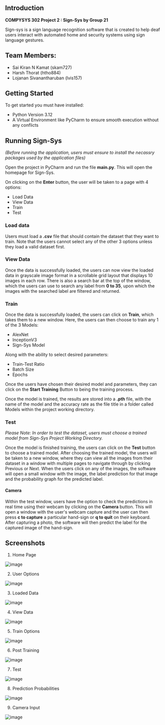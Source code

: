 ## Introduction

**COMPYSYS 302 Project 2 : Sign-Sys by Group 21**

Sign-sys is a sign language recognition software that is created to help deaf users interact with automated home and 
security systems using sign language gestures.

## Team Members:

- Sai Kiran N Kamat (skam727)
- Harsh Thorat (htho884)
- Lojanan Sivanantharuban (lvis157)

## Getting Started

To get started you must have installed:
  - Python Version 3.12
  - A Virtual Environment like PyCharm to ensure smooth execution without any conflicts

## Running Sign-Sys
_(Before running the application, users must ensure to install the necassry packages used by the application files)_

Open the project in PyCharm and run the file **main.py**. This will open the homepage for Sign-Sys.

On clicking on the **Enter** button, the user will be taken to a page with 4 options:
- Load Data
- View Data
- Train
- Test

### Load data
Users must load a **.csv** file that should contain the dataset that they want to train. Note that the users cannot select any of the other 3 options unless they load a valid dataset first.

### View Data
Once the data is successfully loaded, the users can now view the loaded data in grayscale image format in a scrollable grid layout that displays 10 images in each row. There is also a search bar at the top of the window, which the users can use to search any label from **0 to 35**, upon which the images with the searched label are filtered and returned.

### Train
Once the data is successfully loaded, the users can click on **Train**, which takes them to a new window.
Here, the users can then choose to train any 1 of the 3 Models:
- AlexNet
- InceptionV3
- Sign-Sys Model

Along with the ability to select desired parameters:
- Train-Test Ratio
- Batch Size
- Epochs

Once the users have chosen their desired model and parameters, they can click on the **Start Training** Button to being the training process.

Once the model is trained, the results are stored into a **.pth** file, with the name of the model and the accuracy rate as the file title in a folder called Models within the project working directory.

### Test
_Please Note: In order to test the dataset, users must choose a trained model from Sign-Sys Project Working Directory._

Once the model is finished training, the users can click on the **Test** button to choose a trained model.
After choosing the trained model, the users will be taken to a new window, where they can view all the images from their dataset in a window with multiple pages to navigate through by clicking Previous or Next.
When the users click on any of the images, the software will open a small window with the image, the label prediction for that image and the probability graph for the predicted label.

#### Camera
Within the test window, users have the option to check the predictions in real time using their webcam by clicking on the **Camera** button.
This will open a window with the user's webcam capture and the user can then press **c to capture** a particular hand-sign or **q to quit** on their keyboard.
After capturing a photo, the software will then predict the label for the captured image of the hand-sign.

## Screenshots
1. Home Page

![image](https://github.com/COMPSYS302/project-python-group-21/assets/126769938/4cf61ca5-2fc3-4517-b2d1-d21df97ff1ee)

2. User Options

![image](https://github.com/COMPSYS302/project-python-group-21/assets/126769938/425eb38e-f0bd-4b6f-bd91-083971710a8e)

3. Loaded Data

![image](https://github.com/COMPSYS302/project-python-group-21/assets/126769938/9537285a-3665-4c31-8db5-cd0cbb1edabe)

4. View Data

![image](https://github.com/COMPSYS302/project-python-group-21/assets/126769938/d609d870-86fa-4569-bae3-d2bb5148026c)

5. Train Options

![image](https://github.com/COMPSYS302/project-python-group-21/assets/126769938/c377ec77-475f-4417-87dc-52f871b9054c)

6. Post Training

![image](https://github.com/COMPSYS302/project-python-group-21/assets/126769938/46729191-e911-4b40-82f0-62c79799a172)

7. Test

![image](https://github.com/COMPSYS302/project-python-group-21/assets/126769938/349a1823-8793-491e-b44d-3f29c2d30425)

8. Prediction Probabilities

![image](https://github.com/COMPSYS302/project-python-group-21/assets/126769938/bd08cb92-3153-47be-ba6a-e0947634bbae)

9. Camera Input

![image](https://github.com/COMPSYS302/project-python-group-21/assets/126769938/9468e2c3-a52c-4e5e-a0a1-fc9eafc32321)

